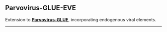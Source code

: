 ## Parvovirus-GLUE-EVE

Extension to **[Parvovirus-GLUE](https://github.com/giffordlabcvr/Parvovirus-GLUE)**, incorporating endogenous viral elements.

* * * * *
